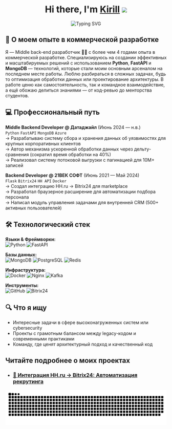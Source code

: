 <h1 align="center">Hi there, I'm <a href="https://t.me/lolipof" target="_blank">Kirill</a> 
<img src="https://github.com/blackcater/blackcater/raw/main/images/Hi.gif" height="32"/></h1>

<p align="center">
  <img src="https://readme-typing-svg.herokuapp.com?font=Fira+Code&pause=1000&color=36BCF7&width=435&lines=Middle+back-end+developer" alt="Typing SVG" />
</p>

## 🚀 О моем опыте в коммерческой разработке
Я — Middle back-end разработчик 🧑‍💻 с более чем 4 годами опыта в коммерческой разработке. Специализируюсь на создании эффективных и масштабируемых решений с использованием **Python**, **FastAPI** и **MongoDB** — технологий, которые стали моим основным арсеналом на последнем месте работы. Люблю разбираться в сложных задачах, будь то оптимизация обработки данных или проектирование архитектуры. В работе ценю как самостоятельность, так и командное взаимодействие, а ещё обожаю делиться знаниями — от код-ревью до менторства студентов.

## 💻 Профессиональный путь

**Middle Backend Developer @ Датаджайл** (Июнь 2024 — н.в.)  
`Python` `FastAPI` `MongoDB` `Azure`  
→ Разрабатываю систему сбора и хранения данных об уязвимостях для крупных корпоративных клиентов  
→ Автор механизма ускоренной обработки данных через дельту-сравнения (сократил время обработки на 40%)  
→ Реализовал систему потоковой выгрузки с пагинацией для 10M+ записей  

**Backend Developer @ 21ВЕК СОФТ** (Июнь 2021 — Май 2024)  
`Flask` `Bitrix24` `HH API` `Docker`  
→ Создал интеграцию HH.ru → Bitrix24 для marketplace  
→ Разработал браузерное расширение для автоматизации подбора персонала  
→ Написал модуль управления задачами для внутренней CRM (500+ активных пользователей)  

## 🛠️ Технологический стек

**Языки & Фреймворки:**  
![Python](https://img.shields.io/badge/Python-3776AB?logo=python&logoColor=white)
![FastAPI](https://img.shields.io/badge/FastAPI-009688?logo=fastapi&logoColor=white)

**Базы данных:**  
![MongoDB](https://img.shields.io/badge/MongoDB-47A248?logo=mongodb&logoColor=white)
![PostgreSQL](https://img.shields.io/badge/PostgreSQL-4169E1?logo=postgresql&logoColor=white)
![Redis](https://img.shields.io/badge/Redis-DC382D?logo=redis&logoColor=white)

**Инфраструктура:**  
![Docker](https://img.shields.io/badge/Docker-2496ED?logo=docker&logoColor=white)
![Nginx](https://img.shields.io/badge/NGINX-009639?logo=nginx&logoColor=white)
![Kafka](https://img.shields.io/badge/Kafka-231F20?logo=apachekafka&logoColor=white)

**Инструменты:**  
![GitHub](https://img.shields.io/badge/GitHub-181717?logo=github&logoColor=white)
![Bitrix24](https://img.shields.io/badge/Bitrix24-00A2FF?logo=bitrix&logoColor=white)


## 🔍 Что я ищу

- Интересные задачи в сфере высоконагруженных систем или cybersecurity
- Проекты с грамотным балансом между legacy-кодом и современными практиками
- Команду, где ценят архитектурный подход и качественный код


## Читайте подробнее о моих проектах
  - ### <a href="https://github.com/tyrypic/integration-headhunter/tree/main">🔄 Интеграция HH.ru → Bitrix24: Автоматизация рекрутинга</a>


<picture>
  <source
    media="(prefers-color-scheme: dark)"
    srcset="https://raw.githubusercontent.com/platane/snk/output/github-contribution-grid-snake-dark.svg"
  />
  <source
    media="(prefers-color-scheme: light)"
    srcset="https://raw.githubusercontent.com/platane/snk/output/github-contribution-grid-snake.svg"
  />
  <img
    alt="github contribution grid snake animation"
    src="https://raw.githubusercontent.com/platane/snk/output/github-contribution-grid-snake.svg"
  />
</picture>

